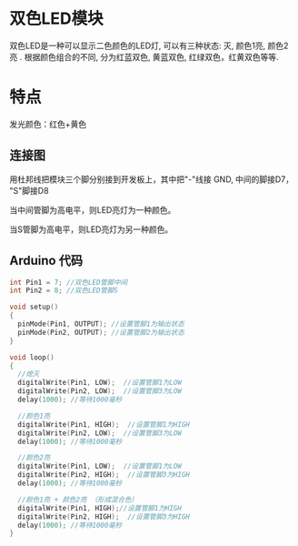 # 双色LED模块

双色LED是一种可以显示二色颜色的LED灯,  可以有三种状态:  灭,  颜色1亮, 颜色2亮 .  根据颜色组合的不同,  分为红蓝双色,  黄蓝双色, 红绿双色，红黄双色等等.

# 特点

发光颜色：红色+黄色

## 连接图

用杜邦线把模块三个脚分别接到开发板上，其中把"-"线接 GND,   中间的脚接D7， "S"脚接D8

当中间管脚为高电平，则LED亮灯为一种颜色。

当S管脚为高电平，则LED亮灯为另一种颜色。

## Arduino 代码

```cpp
int Pin1 = 7; //双色LED管脚中间  
int Pin2 = 8; //双色LED管脚S

void setup() 
{   
  pinMode(Pin1, OUTPUT); //设置管脚1为输出状态  
  pinMode(Pin2, OUTPUT); //设置管脚2为输出状态  
}  

void loop()
{   
  //熄灭  
  digitalWrite(Pin1, LOW);  //设置管脚1为LOW  
  digitalWrite(Pin2, LOW);  //设置管脚3为LOW  
  delay(1000); //等待1000毫秒  

  //颜色1亮  
  digitalWrite(Pin1, HIGH);  //设置管脚1为HIGH  
  digitalWrite(Pin2, LOW);  //设置管脚3为LOW  
  delay(1000); //等待1000毫秒  

  //颜色2亮  
  digitalWrite(Pin1, LOW);  //设置管脚1为LOW  
  digitalWrite(Pin2, HIGH);  //设置管脚3为HIGH  
  delay(1000); //等待1000毫秒  

  //颜色1亮 + 颜色2亮 （形成混合色）  
  digitalWrite(Pin1, HIGH);//设置管脚1为HIGH  
  digitalWrite(Pin2, HIGH);  //设置管脚3为HIGH  
  delay(1000); //等待1000毫秒  
}
```



